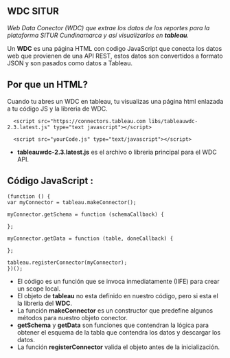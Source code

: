 ## WDC SITUR
*Web Data Conector (WDC) que extrae los datos de los reportes para la plataforma SITUR Cundinamarca y así visualizarlos en **tableau**.*

Un **WDC** es una página HTML con codigo JavaScript que conecta los datos web que provienen de una API REST, estos datos son convertidos a formato JSON y son pasados como datos a Tableau.

## Por que un HTML?

Cuando tu abres un WDC en tableau, tu visualizas una página html enlazada a tu código JS y la libreria de WDC.

      <script src="https://connectors.tableau.com libs/tableauwdc-2.3.latest.js" type="text javascript"></script>

      <script src="yourCode.js" type="text/javascript"></script>

* **tableauwdc-2.3.latest.js** es el archivo o libreria principal para el WDC API. 

## Código JavaScript :

    (function () {
    var myConnector = tableau.makeConnector();

    myConnector.getSchema = function (schemaCallback) {

    };

    myConnector.getData = function (table, doneCallback) {

    };

    tableau.registerConnector(myConnector);
    })();

* El código es un función que se invoca inmediatamente (IIFE) para crear un scope local.
* El objeto de **tableau** no esta definido en nuestro código, pero si esta el la libreria del **WDC**.
* La función **makeConnector** es un constructor que predefine algunos métodos para nuestro objeto conector.
* **getSchema** y **getData** son funciones que contendran la lógica para obtener el esquema de la tabla que contendra los datos y descargar los datos.
* La función **registerConnector** valida el objeto antes de la inicialización.